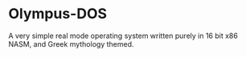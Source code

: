 # Olympus-DOS
A very simple real mode operating system written purely in 16 bit x86 NASM, and Greek mythology themed.
